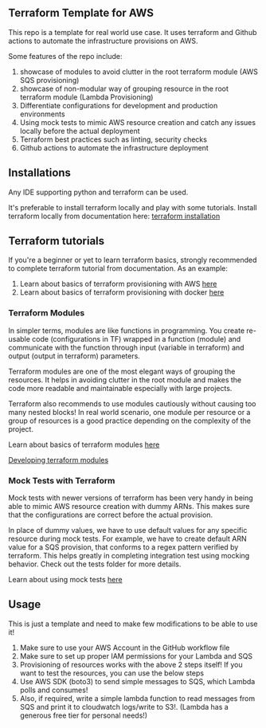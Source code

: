 ## Terraform Template for AWS
This repo is a template for real world use case. It uses terraform and Github actions to automate the infrastructure provisions on AWS.

Some features of the repo include:
1. showcase of modules to avoid clutter in the root terraform module (AWS SQS provisioning)
2. showcase of non-modular way of grouping resource in the root terraform module (Lambda Provisioning)
3. Differentiate configurations for development and production environments
4. Using mock tests to mimic AWS resource creation and catch any issues locally before the actual deployment
5. Terraform best practices such as linting, security checks
6. Github actions to automate the infrastructure deployment

## Installations
Any IDE supporting python and terraform can be used.

It's preferable to install terraform locally and play with some tutorials. 
Install terraform locally from documentation here: [terraform installation](https://developer.hashicorp.com/terraform/tutorials/aws-get-started/install-cli)


## Terraform tutorials
If you're a beginner or yet to learn terraform basics, strongly recommended to complete terraform tutorial from documentation. As an example:

1. Learn about basics of terraform provisioning with AWS [here](https://developer.hashicorp.com/terraform/tutorials/aws-get-started)
2. Learn about basics of terraform provisioning with docker [here](https://developer.hashicorp.com/terraform/tutorials/docker-get-started)


### Terraform Modules
In simpler terms, modules are like functions in programming. 
You create re-usable code (configurations in TF) wrapped in a function 
(module) and communicate with the function through input 
(variable in terraform) and output (output in terraform) parameters.

Terraform modules are one of the most elegant ways of grouping the 
resources. It helps in avoiding clutter in the root module and makes 
the code more readable and maintainable especially with large projects.

Terraform also recommends to use modules cautiously without causing too
many nested blocks!
In real world scenario, one module per resource or a group of resources
is a good practice depending on the complexity of the project.

Learn about basics of terraform modules [here](https://learn.hashicorp.com/tutorials/terraform/module)

[Developing terraform modules](https://developer.hashicorp.com/terraform/language/modules/develop/composition)



### Mock Tests with Terraform
Mock tests with newer versions of terraform has been very handy in being able 
to mimic AWS resource creation with dummy ARNs. This makes sure that the configurations
are correct before the actual provision.

In place of dummy values, we have to use default values for any specific 
resource during mock tests. For example, we have to create default ARN 
value for a SQS provision, that conforms to a regex pattern verified by
terraform.
This helps greatly in completing integration test using mocking behavior.
Check out the tests folder for more details.

Learn about using mock tests [here](https://developer.hashicorp.com/terraform/language/tests/mocking)



## Usage
This is just a template and need to make few modifications to be able to use it!

1. Make sure to use your AWS Account in the GitHub workflow file
2. Make sure to set up proper IAM permissions for your Lambda and SQS
3. Provisioning of resources works with the above 2 steps itself! If you want to test the resources, you can use the below steps
4. Use AWS SDK (boto3) to send simple messages to SQS, which Lambda polls and consumes!
5. Also, if required, write a simple lambda function to read messages from SQS and print it to cloudwatch logs/write to S3!. (Lambda has a generous free tier for personal needs!)

